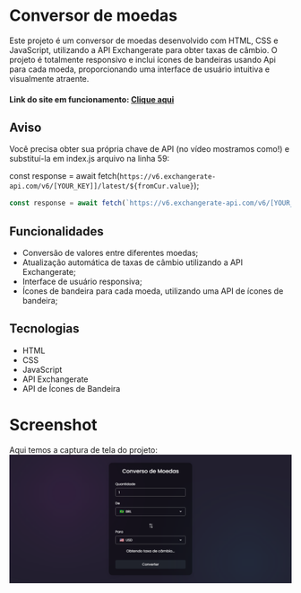 # Conversor de moedas
Este projeto é um conversor de moedas desenvolvido com HTML, CSS e JavaScript, utilizando a API Exchangerate para obter taxas de câmbio. O projeto é totalmente responsivo e inclui ícones de bandeiras usando Api para cada moeda, proporcionando uma interface de usuário intuitiva e visualmente atraente.

#### Link do site em funcionamento: <a href="https://conversormoedas1934.netlify.app/"> Clique aqui </a>

## Aviso
Você precisa obter sua própria chave de API (no vídeo mostramos como!) e substituí-la em index.js arquivo na linha 59:

const response = await fetch(`https://v6.exchangerate-api.com/v6/[YOUR_KEY]]/latest/${fromCur.value}`);

```javascript
const response = await fetch(`https://v6.exchangerate-api.com/v6/[YOUR_KEY]]/latest/${fromCur.value}`);
```
## Funcionalidades
 * Conversão de valores entre diferentes moedas;
 * Atualização automática de taxas de câmbio utilizando a API Exchangerate;
 * Interface de usuário responsiva;
 * Ícones de bandeira para cada moeda, utilizando uma API de ícones de bandeira;

## Tecnologias
- HTML
- CSS
- JavaScript
- API Exchangerate
- API de Ícones de Bandeira

# Screenshot
Aqui temos a captura de tela do projeto:
![screenshot](img/screenshot.png)
 
